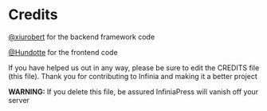 # Credits

[@xiurobert](https://github.com/xiurobert) for the backend framework code

[@Hundotte](https://github.com/Hundotte) for the frontend code

If you have helped us out in any way, please be sure to edit the CREDITS file (this file).
Thank you for contributing to Infinia and making it a better project


__WARNING:__ If you delete this file, be assured InfiniaPress will vanish off your server

